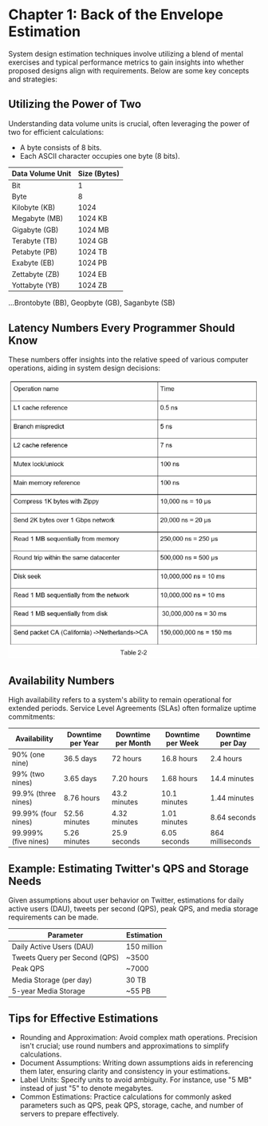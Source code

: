 # Chapter 1: Back of the Envelope Estimation

System design estimation techniques involve utilizing a blend of mental exercises and typical performance metrics to gain insights into whether proposed designs align with requirements. Below are some key concepts and strategies:

## Utilizing the Power of Two
Understanding data volume units is crucial, often leveraging the power of two for efficient calculations:

- A byte consists of 8 bits.
- Each ASCII character occupies one byte (8 bits).

| Data Volume Unit | Size (Bytes) |
|------------------|--------------|
| Bit              | 1            |
| Byte             | 8            |
| Kilobyte (KB)    | 1024         |
| Megabyte (MB)    | 1024 KB      |
| Gigabyte (GB)    | 1024 MB      |
| Terabyte (TB)    | 1024 GB      |
| Petabyte (PB)    | 1024 TB      |
| Exabyte (EB)     | 1024 PB      |
| Zettabyte (ZB)   | 1024 EB      |
| Yottabyte (YB)   | 1024 ZB      
...Brontobyte (BB), Geopbyte (GB), Saganbyte (SB)

## Latency Numbers Every Programmer Should Know
These numbers offer insights into the relative speed of various computer operations, aiding in system design decisions:

![](./steve/Latency-numbers.png)

## Availability Numbers
High availability refers to a system's ability to remain operational for extended periods. Service Level Agreements (SLAs) often formalize uptime commitments:

| Availability | Downtime per Year | Downtime per Month | Downtime per Week | Downtime per Day |
|--------------|-------------------|--------------------|-------------------|------------------|
| 90% (one nine) | 36.5 days | 72 hours | 16.8 hours | 2.4 hours |
| 99% (two nines) | 3.65 days | 7.20 hours | 1.68 hours | 14.4 minutes |
| 99.9% (three nines) | 8.76 hours | 43.2 minutes | 10.1 minutes | 1.44 minutes |
| 99.99% (four nines) | 52.56 minutes | 4.32 minutes | 1.01 minutes | 8.64 seconds |
| 99.999% (five nines) | 5.26 minutes | 25.9 seconds | 6.05 seconds | 864 milliseconds |

## Example: Estimating Twitter's QPS and Storage Needs
Given assumptions about user behavior on Twitter, estimations for daily active users (DAU), tweets per second (QPS), peak QPS, and media storage requirements can be made. 

| Parameter | Estimation |
|-----------|------------|
| Daily Active Users (DAU) | 150 million |
| Tweets Query per Second (QPS) | ~3500 |
| Peak QPS | ~7000 |
| Media Storage (per day) | 30 TB |
| 5-year Media Storage | ~55 PB |

## Tips for Effective Estimations
- Rounding and Approximation: Avoid complex math operations. Precision isn't crucial; use round numbers and approximations to simplify calculations.
- Document Assumptions: Writing down assumptions aids in referencing them later, ensuring clarity and consistency in your estimations.
- Label Units: Specify units to avoid ambiguity. For instance, use "5 MB" instead of just "5" to denote megabytes.
- Common Estimations: Practice calculations for commonly asked parameters such as QPS, peak QPS, storage, cache, and number of servers to prepare effectively.